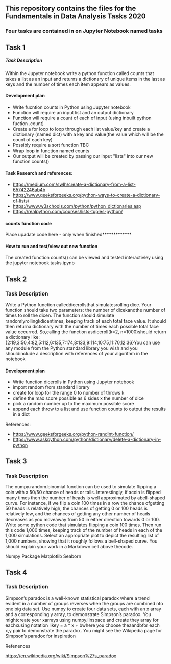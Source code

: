 
## This repository contains the files for the Fundamentals in Data Analysis Tasks 2020

### Four tasks are contained in on Jupyter Notebook named tasks

## Task 1

##### Task Description
Within the Jupyter notebook write a python function called counts that takes a list as an input and returns a dictionary of unique items in the last as keys and the number of times each item appears as values.


#### Development plan

- Write fucntion counts in Python using Jupyter notebook 
- Function will require an input list and an output dictionary
- Function will require a count of each of input (using inbuilt python fuction .count)
- Create a for loop to loop through each list value/key and create a dictionary (named dict) with a key and value(the value which will be the count of each key)
- Possibly require a sort function TBC
- Wrap loop in function named counts
- Our output will be created by passing our input "lists" into our new function counts()


#### Task Research and references:
- https://medium.com/swlh/create-a-dictionary-from-a-list-65742246ab4b
- https://www.geeksforgeeks.org/python-ways-to-create-a-dictionary-of-lists/
- https://www.w3schools.com/python/python_dictionaries.asp
- https://realpython.com/courses/lists-tuples-python/


#### counts function code 

Place upadate code here - only when finished*************


#### How to run and test/view out new function

The created function counts() can be viewed and tested interactivley using the jupyter notebook tasks.ipynb



## Task 2

### Task Description

Write a Python function calleddicerollsthat simulatesrolling dice.  Your function should take two parameters:  the number of dicekandthe number of times to roll the dicen.  The function should simulate randomlyrollingkdicentimes, keeping track of each total face value.  It should then returna dictionary with the number of times each possible total face value occurred.  So,calling the function asdiceroll(k=2, n=1000)should return a dictionary like:{2:19,3:50,4:82,5:112,6:135,7:174,8:133,9:114,10:75,11:70,12:36}You can use any module from the Python standard library you wish and you shouldinclude a description with references of your algorithm in the notebook


#### Development plan

- Write function dicerolls in Python using Jupyter notebook
- import random from standard library
- create for loop for the range 0 to number of throws k
- define the max score possible as 6 sides x the number of dice
- pick a random number up to the maximum possible score
- append each throw to a list and use function counts to output the results in a dict 


References:
- https://www.geeksforgeeks.org/python-randint-function/
- https://www.askpython.com/python/dictionary/delete-a-dictionary-in-python


## Task 3

### Task Description 

The numpy.random.binomial function can be used to simulate flipping a coin with a 50/50 chance of heads or tails.  Interestingly, if acoin is flipped many times then the number of heads is well approximated by abell-shaped curve.  For instance, if we flip a coin 100 times in a row the chance ofgetting 50 heads is relatively high, the chances of getting 0 or 100 heads is relatively low, and the chances of getting any other number of heads decreases as you moveaway from 50 in either direction towards 0 or 100.  Write some python code that simulates flipping a coin 100 times.  Then run this code 1,000 times, keeping track of  the  number  of  heads  in  each  of  the  1,000  simulations.   Select  an  appropriate plot to depict the resulting list of 1,000 numbers, showing that it roughly follows a bell-shaped curve.  You should explain your work in a Markdown cell above thecode.


Numpy Package
Matplotlib
Seaborn 


## Task 4

### Task Description 


Simpson’s paradox is a well-known statistical paradox where a trend evident in a number of groups reverses when the groups are combined nto one big data set.  Use numpy to create four data sets, each with an x array and  a  corresponding y array,  to  demonstrate  Simpson’s  paradox.   You  mightcreate  your xarrays  using numpy.linspace and  create  they array  for  eachxusing notation likey = a * x + bwhere you choose theaandbfor each x,y pair to demonstrate the paradox.  You might see the Wikipedia page for Simpson’s paradox for inspiration


Refenences 


https://en.wikipedia.org/wiki/Simpson%27s_paradox
